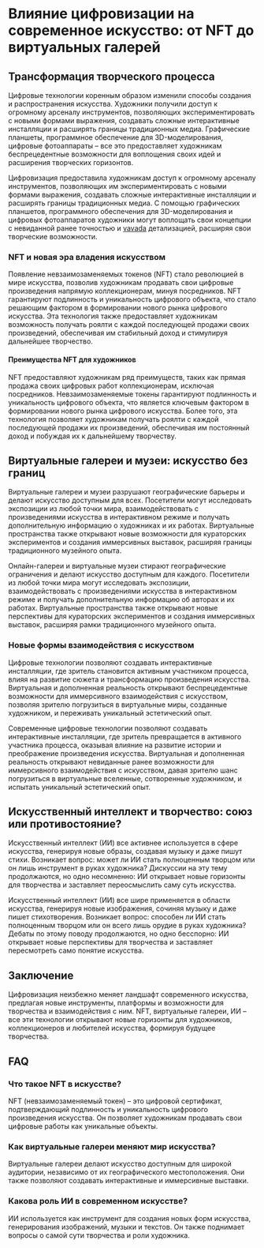 
<h1>Влияние цифровизации на современное искусство: от NFT до виртуальных галерей</h1>

<h2>Трансформация творческого процесса</h2>

<p>Цифровые технологии коренным образом изменили способы создания и распространения искусства. Художники получили доступ к огромному арсеналу инструментов, позволяющих экспериментировать с новыми формами выражения, создавать сложные интерактивные инсталляции и расширять границы традиционных медиа.  Графические планшеты, программное обеспечение для 3D-моделирования, цифровые фотоаппараты – все это предоставляет художникам  беспрецедентные  возможности для воплощения своих идей и  расширения  творческих горизонтов.</p>

<p>Цифровизация  предоставила  художникам  доступ к огромному арсеналу  инструментов,  позволяющих им экспериментировать  с новыми формами  выражения,  создавать  сложные  интерактивные  инсталляции и  расширять границы традиционных медиа.  С помощью  графических  планшетов,  программного  обеспечения  для 3D-моделирования и  цифровых  фотоаппаратов  художники  могут воплощать  свои  концепции с невиданной ранее точностью и <a href="https://asotincommunityservices.com/">vavada</a> детализацией,  расширяя  свои  творческие возможности.</p>


<h3>NFT и новая эра владения искусством</h3>

<p>Появление невзаимозаменяемых токенов (NFT) стало революцией в мире искусства, позволив художникам продавать свои цифровые произведения напрямую коллекционерам, минуя посредников. NFT гарантируют подлинность и уникальность цифрового объекта, что стало  решающим фактором в формировании нового рынка цифрового искусства.  Эта технология также предоставляет художникам возможность получать роялти с каждой последующей продажи своих произведений,  обеспечивая им  стабильный доход  и  стимулируя  дальнейшее творчество.</p>

<h4>Преимущества NFT для художников</h4>

<p>NFT предоставляют  художникам  ряд преимуществ,  таких как  прямая  продажа  своих  цифровых  работ  коллекционерам,  исключая  посредников.  Невзаимозаменяемые  токены гарантируют  подлинность и  уникальность  цифрового  объекта,  что  является  ключевым фактором  в  формировании  нового  рынка  цифрового  искусства.  Более того,  эта  технология  позволяет  художникам  получать  роялти с  каждой  последующей  продажи  их  произведений,  обеспечивая им  постоянный  доход и  побуждая  их  к  дальнейшему  творчеству.</p>


<h2>Виртуальные галереи и музеи: искусство без границ</h2>

<p>Виртуальные галереи и музеи разрушают географические барьеры и делают искусство доступным для всех. Посетители могут исследовать экспозиции из любой точки мира, взаимодействовать с произведениями искусства в интерактивном режиме и получать дополнительную информацию о художниках и их работах. Виртуальные пространства также открывают новые возможности для кураторских экспериментов и создания иммерсивных выставок, расширяя границы традиционного музейного опыта.</p>

<p>Онлайн-галереи и виртуальные музеи стирают географические ограничения и делают искусство доступным для каждого.  Посетители  из  любой  точки  мира  могут  исследовать  экспозиции,  взаимодействовать с  произведениями  искусства  в  интерактивном  режиме  и  получать  дополнительную  информацию об  авторах  и  их  работах.  Виртуальные  пространства  также  открывают  новые  перспективы  для  кураторских  экспериментов и  создания  иммерсивных  выставок,  расширяя  рамки  традиционного  музейного  опыта.</p>


<h3>Новые формы взаимодействия с искусством</h3>

<p>Цифровые технологии позволяют создавать интерактивные инсталляции, где зритель становится активным участником процесса, влияя на развитие сюжета и трансформацию произведения искусства. Виртуальная и дополненная реальность открывают  беспрецедентные  возможности  для  иммерсивного  взаимодействия  с  искусством, позволяя зрителю  погрузиться  в  виртуальные  миры,  созданные  художником,  и  переживать  уникальный  эстетический  опыт.</p>

<p>Современные цифровые технологии позволяют создавать интерактивные инсталляции, где зритель превращается в активного участника процесса, оказывая влияние на развитие истории и преображение произведения искусства. Виртуальная и дополненная реальность открывают невиданные ранее возможности для иммерсивного взаимодействия с искусством, давая зрителю шанс погрузиться в виртуальные вселенные, сотворенные художником, и испытать уникальный эстетический опыт. </p>


<h2>Искусственный интеллект и творчество: союз или противостояние?</h2>

<p>Искусственный интеллект (ИИ) все активнее используется в сфере искусства, генерируя новые образы, создавая музыку и даже пишут стихи.  Возникает вопрос: может ли ИИ стать полноценным творцом или он  лишь  инструмент  в  руках  художника?  Дискуссии  на  эту  тему  продолжаются,  но  одно  несомненно:  ИИ  открывает  новые  горизонты  для  творчества  и  заставляет  переосмыслить  саму  суть  искусства. </p>

<p>Искусственный интеллект (ИИ)  все  шире  применяется  в  области  искусства,  генерируя  новые  изображения,  сочиняя  музыку и  даже  пишет  стихотворения.  Возникает  вопрос:  способен  ли  ИИ  стать  полноценным  творцом  или  он  всего  лишь  орудие  в  руках  художника?  Дебаты  по  этому  поводу  продолжаются,  но  одно  бесспорно:  ИИ  открывает  новые  перспективы  для  творчества и  заставляет  пересмотреть  само  понятие  искусства.</p>



<h2>Заключение</h2>

<p>Цифровизация  неизбежно  меняет  ландшафт  современного  искусства,  предлагая  новые  инструменты,  платформы  и  возможности  для  творчества  и  взаимодействия  с  ним.  NFT,  виртуальные  галереи,  ИИ  –  все  эти  технологии  открывают  новые  горизонты  для  художников,  коллекционеров  и  любителей  искусства,  формируя  будущее  творчества.</p>


<h2>FAQ</h2>

<h3>Что такое NFT в искусстве?</h3>
<p>NFT (невзаимозаменяемый токен) – это цифровой сертификат, подтверждающий  подлинность  и  уникальность  цифрового  произведения  искусства. Он  позволяет  художникам  продавать  свои  цифровые  работы  как  уникальные  объекты.</p>


<h3>Как виртуальные галереи меняют мир искусства?</h3>
<p>Виртуальные  галереи  делают  искусство  доступным  для  широкой  аудитории,  независимо  от  их  географического  местоположения.  Они  также  позволяют  создавать  интерактивные  и  иммерсивные  выставки.</p>


<h3>Какова роль ИИ в современном искусстве?</h3>
<p>ИИ  используется  как  инструмент  для  создания  новых  форм  искусства,  генерирования  изображений,  музыки  и  текстов.  Он  также  поднимает  вопросы  о  самой  сути  творчества  и  роли  художника.</p>


